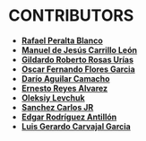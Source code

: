 CONTRIBUTORS
=============
* **[Rafael Peralta Blanco](https://github.com/rafita96)**
* **[Manuel de Jesús Carrillo León](https://github.com/CarleoMdJ)**
* **[Gildardo Roberto Rosas Urías](https://github.com/shkr1)**
* **[Oscar Fernando Flores Garcia](https://github.com/fernandofloresg)**
* **[Darío Aguilar Camacho](https://github.com/Shuke28)**
* **[Ernesto Reyes Alvarez](https://github.com/Thetoro)**
* **[Oleksiy Levchuk](https://github.com/alexlehander)**
* **[Sanchez Carlos JR](https://sanchezcarlosjr.com)**
* **[Edgar Rodríguez Antillón](https://github.com/ciberedgar)**
* **[Luis Gerardo Carvajal Garcia](https://github.com/gerardocege)**
